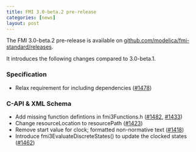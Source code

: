 ```yaml
---
title: FMI 3.0-beta.2 pre-release
categories: [news]
layout: post
---
```


The FMI 3.0-beta.2 pre-release is available on [github.com/modelica/fmi-standard/releases](https://github.com/modelica/fmi-standard/releases).

It introduces the following changes compared to 3.0-beta.1.

### Specification

- Relax requirement for including dependencies ([#1478](https://github.com/modelica/fmi-standard/pull/1478))

### C-API & XML Schema

- Add missing function defintions in fmi3Functions.h ([#1482](https://github.com/modelica/fmi-standard/pull/1482), [#1433](https://github.com/modelica/fmi-standard/pull/1433))
- Change resourceLocation to resourcePath ([#1423](https://github.com/modelica/fmi-standard/pull/1423))
- Remove start value for clock; formatted non-normative text ([#1418](https://github.com/modelica/fmi-standard/pull/1418))
- Introduce fmi3EvaluateDiscreteStates() to update the clocked states ([#1462](https://github.com/modelica/fmi-standard/pull/1462))
